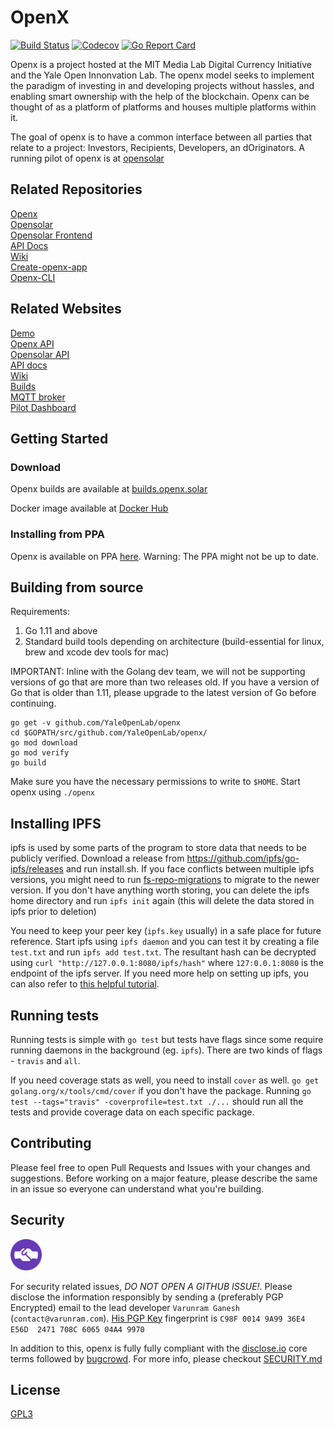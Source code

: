 # OpenX

[![Build Status](https://travis-ci.com/YaleOpenLab/openx.svg?branch=master)](https://travis-ci.com/YaleOpenLab/openx)
[![Codecov](https://codecov.io/gh/YaleOpenLab/openx/branch/master/graph/badge.svg)](https://codecov.io/gh/YaleOpenLab/openx)
[![Go Report Card](https://goreportcard.com/badge/github.com/YaleOpenLab/openx)](https://goreportcard.com/report/github.com/YaleOpenLab/openx)

Openx is a project hosted at the MIT Media Lab Digital Currency Initiative and the Yale Open Innonvation Lab. The openx model seeks to implement the paradigm of investing in and developing projects without hassles, and enabling smart ownership with the help of the blockchain. Openx can be thought of as a platform of platforms and houses multiple platforms within it.

The goal of openx is to have a common interface between all parties that relate to a project: Investors, Recipients, Developers, an dOriginators. A running pilot of openx is at [opensolar](https://github.com/YaleOpenLab/opensolar)

## Related Repositories

[Openx](https://github.com/YaleOpenLab/openx)  
[Opensolar](https://github.com/YaleOpenLab/opensolar)  
[Opensolar Frontend](https://github.com/YaleOpenLab/openx-frontend)  
[API Docs](https://github.com/YaleOpenLab/openx-apidocs)  
[Wiki](https://github.com/YaleOpenLab/openxdocs)  
[Create-openx-app](https://github.com/YaleOpenLab/create-openx-app)  
[Openx-CLI](https://github.com/Varunram/openx-cli)

## Related Websites

[Demo](www.openx.solar)  
[Openx API](api.openx.solar)  
[Opensolar API](api2.openx.solar)  
[API docs](apidocs.openx.solar)  
[Wiki](api.openx.solar)  
[Builds](builds.openx.solar)  
[MQTT broker](mqtt.openx.solar)  
[Pilot Dashboard](dashboard.openx.solar)

## Getting Started

### Download

Openx builds are available at [builds.openx.solar](builds.openx.solar)

Docker image available at [Docker Hub](https://hub.docker.com/repository/docker/varunramg/openx)

### Installing from PPA

Openx is available on PPA [here](https://launchpad.net/~varunram/+archive/ubuntu/openx). Warning: The PPA might not be up to date.

## Building from source

Requirements:

1. Go 1.11 and above
2. Standard build tools depending on architecture (build-essential for linux, brew and xcode dev tools for mac)

IMPORTANT: Inline with the Golang dev team, we will not be supporting versions of go that are more than two releases old. If you have a version of Go that is older than 1.11, please upgrade to the latest version of Go before continuing.

```
go get -v github.com/YaleOpenLab/openx
cd $GOPATH/src/github.com/YaleOpenLab/openx/
go mod download
go mod verify
go build
```

Make sure you have the necessary permissions to write to `$HOME`. Start openx using `./openx`

## Installing IPFS

ipfs is used by some parts of the program to store data that needs to be publicly verified. Download a release from https://github.com/ipfs/go-ipfs/releases and run install.sh. If you face conflicts between multiple ipfs versions, you might need to run [fs-repo-migrations](https://github.com/ipfs/fs-repo-migrations/blob/master/run.md) to migrate to the newer version. If you don't have anything worth storing, you can delete the ipfs home directory and run `ipfs init` again (this will delete the data stored in ipfs prior to deletion)

You need to keep your peer key (`ipfs.key` usually) in a safe place for future reference. Start ipfs using `ipfs daemon` and you can test it by creating a file `test.txt` and run `ipfs add test.txt`. The resultant hash can be decrypted using `curl "http://127.0.0.1:8080/ipfs/hash"` where `127:0.0.1:8080` is the endpoint of the ipfs server. If you need more help on setting up ipfs, you can also refer to [this helpful tutorial](https://michalzalecki.com/set-up-ipfs-node-on-the-server/).

## Running tests

Running tests is simple with `go test` but tests have flags since some require running daemons in the background (eg. `ipfs`). There are two kinds of flags - `travis` and `all`.

If you need coverage stats as well, you need to install `cover` as well. `go get golang.org/x/tools/cmd/cover` if you don't have the package. Running `go test --tags="travis" -coverprofile=test.txt ./...` should run all the tests and provide coverage data on each specific package.

## Contributing

Please feel free to open Pull Requests and Issues with your changes and suggestions. Before working on a major feature, please describe the same in an issue so everyone can understand what you're building.

## Security

<img src="security/discloseio.png" width="50">  

For security related issues, *DO NOT OPEN A GITHUB ISSUE!*. Please disclose the information responsibly by sending a (preferably PGP Encrypted) email to the lead developer `Varunram Ganesh` (`contact@varunram.com`). [His PGP Key](https://pgp.mit.edu/pks/lookup?op=vindex&fingerprint=on&search=0x708C606504A49970) fingerprint is `C98F 0014 9A99 36E4 E56D  2471 708C 6065 04A4 9970`

In addition to this, openx is fully fully compliant with the [disclose.io](https://disclose.io) core terms followed by [bugcrowd](https://www.bugcrowd.com/resource/what-is-responsible-disclosure/). For more info, please checkout [SECURITY.md](SECURITY.md)

## License
[GPL3](https://github.com/YaleOpenLab/openx/blob/master/LICENSE)
